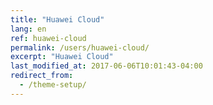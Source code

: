 ```yaml
---
title: "Huawei Cloud"
lang: en
ref: huawei-cloud
permalink: /users/huawei-cloud/
excerpt: "Huawei Cloud"
last_modified_at: 2017-06-06T10:01:43-04:00
redirect_from:
  - /theme-setup/
---
```

